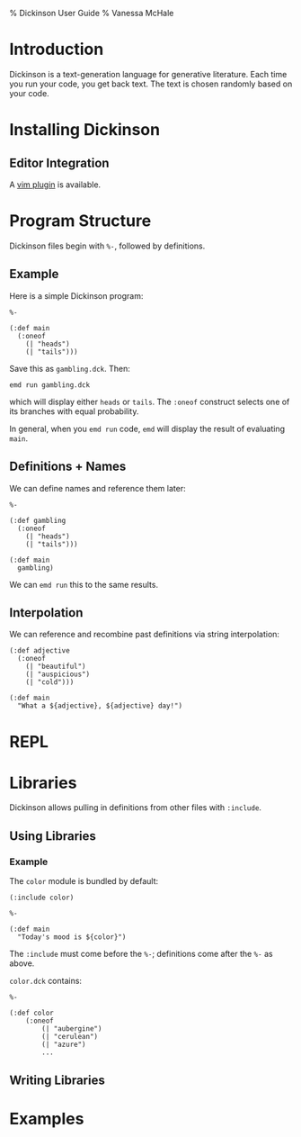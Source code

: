 % Dickinson User Guide
% Vanessa McHale

# Introduction

Dickinson is a text-generation language for generative literature. Each time you run your
code, you get back text. The text is chosen randomly based on your code.

# Installing Dickinson

## Editor Integration

A [vim plugin](https://github.com/vmchale/dickinson/tree/master/vim) is
available.

# Program Structure

Dickinson files begin with `%-`, followed by definitions.

## Example

Here is a simple Dickinson program:

```
%-

(:def main
  (:oneof
    (| "heads")
    (| "tails")))
```

Save this as `gambling.dck`. Then:

```
emd run gambling.dck
```

which will display either `heads` or `tails`. The `:oneof` construct selects one
of its branches with equal probability.

In general, when you `emd run` code, `emd` will display the result of evaluating `main`.

## Definitions + Names

We can define names and reference them later:

```
%-

(:def gambling
  (:oneof
    (| "heads")
    (| "tails")))

(:def main
  gambling)
```

We can `emd run` this to the same results.

## Interpolation

We can reference and recombine past definitions via string interpolation:

```
(:def adjective
  (:oneof
    (| "beautiful")
    (| "auspicious")
    (| "cold")))

(:def main
  "What a ${adjective}, ${adjective} day!")
```

# REPL

# Libraries

Dickinson allows pulling in definitions from other files with `:include`. 

## Using Libraries

### Example

The `color` module is bundled by default:

```
(:include color)

%-

(:def main
  "Today's mood is ${color}")
```

The `:include` must come before the `%-`; definitions come after the
`%-` as above.

`color.dck` contains:

```
%-

(:def color
    (:oneof
        (| "aubergine")
        (| "cerulean")
        (| "azure")
        ...
```

## Writing Libraries

# Examples
